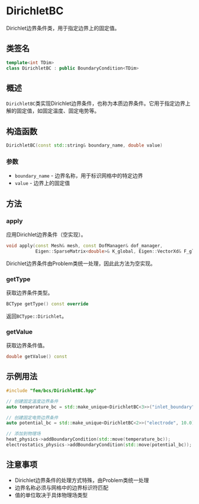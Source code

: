 # DirichletBC

Dirichlet边界条件类，用于指定边界上的固定值。

## 类签名

```cpp
template<int TDim>
class DirichletBC : public BoundaryCondition<TDim>
```

## 概述

`DirichletBC`类实现Dirichlet边界条件，也称为本质边界条件。它用于指定边界上解的固定值，如固定温度、固定电势等。

## 构造函数

```cpp
DirichletBC(const std::string& boundary_name, double value)
```

### 参数

- `boundary_name` - 边界名称，用于标识网格中的特定边界
- `value` - 边界上的固定值

## 方法

### apply

应用Dirichlet边界条件（空实现）。

```cpp
void apply(const Mesh& mesh, const DofManager& dof_manager,
           Eigen::SparseMatrix<double>& K_global, Eigen::VectorXd& F_global) const override
```

Dirichlet边界条件由Problem类统一处理，因此此方法为空实现。

### getType

获取边界条件类型。

```cpp
BCType getType() const override
```

返回`BCType::Dirichlet`。

### getValue

获取边界条件值。

```cpp
double getValue() const
```

## 示例用法

```cpp
#include "fem/bcs/DirichletBC.hpp"

// 创建固定温度边界条件
auto temperature_bc = std::make_unique<DirichletBC<3>>("inlet_boundary", 300.0); // 300K

// 创建固定电势边界条件
auto potential_bc = std::make_unique<DirichletBC<2>>("electrode", 10.0); // 10V

// 添加到物理场
heat_physics->addBoundaryCondition(std::move(temperature_bc));
electrostatics_physics->addBoundaryCondition(std::move(potential_bc));
```

## 注意事项

- Dirichlet边界条件的处理方式特殊，由Problem类统一处理
- 边界名称必须与网格中的边界标识符匹配
- 值的单位取决于具体物理场类型